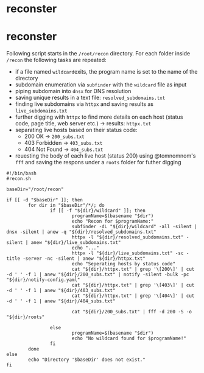 # reconster

# reconster
Following script starts in the `/root/recon` directory. For each folder inside `/recon` the following tasks are repeated: 

- if a file named `wildcard`exits, the program name is set to the name of the directory
- subdomain enumeration via `subfinder` with the `wildcard` file as input
- piping subdomain into `dnsx` for DNS resolution
- saving unique results in a text file: `resolved_subdomains.txt`
- finding live subdomains via `httpx` and saving results as `live_subdomains.txt`
- further digging with `httpx` to find more details on each host (status code, page title, web server etc.) → results: `httpx.txt`
- separating live hosts based on their status code:
    - 200 OK → `200_subs.txt`
    - 403 Forbidden → `403_subs.txt`
    - 404 Not Found → `404_subs.txt`
- reuesting the body of each live host (status 200) using @tomnomnom's `fff` and saving the respons under a `roots` folder for futher digging
 
```
#!/bin/bash
#recon.sh

baseDir="/root/recon"

if [[ -d "$baseDir" ]]; then
        for dir in "$baseDir"/*/; do
                if [[ -f "${dir}/wildcard" ]]; then
                        programName=$(basename "$dir")
                        echo "Recon for $programName:"
                        subfinder -dL "${dir}/wildcard" -all -silent | dnsx -silent | anew -q "${dir}/resolved_subdomains.txt"
                        httpx -l "${dir}/resolved_subdomains.txt" -silent | anew "${dir}/live_subdomains.txt"
                        echo "..."
                        httpx -l "${dir}/live_subdomains.txt" -sc -title -server -nc -silent | anew "${dir}/httpx.txt"
                        echo "Seperating hosts by status code"
                        cat "${dir}/httpx.txt" | grep '\[200\]' | cut -d ' ' -f 1 | anew "${dir}/200_subs.txt" | notify -silent -bulk -pc "${dir}/notify-config.yaml"
                        cat "${dir}/httpx.txt" | grep '\[403\]' | cut -d ' ' -f 1 | anew "${dir}/403_subs.txt"
                        cat "${dir}/httpx.txt" | grep '\[404\]' | cut -d ' ' -f 1 | anew "${dir}/404_subs.txt"

                        cat "${dir}/200_subs.txt" | fff -d 200 -S -o "${dir}/roots"

                else
                        programName=$(basename "$dir")
                        echo "No wildcard found for $programName!"
                fi
        done
else
        echo "Directory '$baseDir' does not exist."
fi
```
